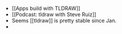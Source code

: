 - [[Apps build with TLDRAW]]
- [[Podcast: tldraw with Steve Ruiz]]
- Seems [[tldraw]] is pretty stable since Jan.
-